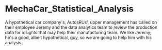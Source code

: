 # MechaCar_Statistical_Analysis
A hypothetical car company's, AutosRUs’, upper management has called on their employee Jeremy and the data analytics team to review the production data for insights that may help their manufacturing team. We like Jeremy; he's a good, albeit hypothetical, guy, so we are going to help him with his analysis.
